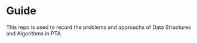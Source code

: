 # Guide
This repo is used to record the problems and approachs of Data Structures and Algorithms in PTA.